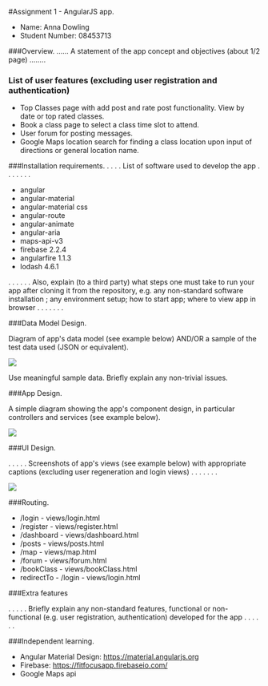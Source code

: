 #Assignment 1 - AngularJS app.

+ Name: Anna Dowling
+ Student Number: 08453713

###Overview.
...... A statement of the app concept and objectives (about 1/2 page) ........

### List of user features (excluding user registration and authentication)
 
 + Top Classes page with add post and rate post functionality. View by date or top rated classes.
 + Book a class page to select a class time slot to attend.
 + User forum for posting messages.
 + Google Maps location search for finding a class location upon input of directions or general location name.

###Installation requirements.
. . . .  List of software used to develop the app . . . . . . . 
+ angular
+ angular-material
+ angular-material css
+ angular-route
+ angular-animate
+ angular-aria
+ maps-api-v3
+ firebase 2.2.4
+ angularfire 1.1.3
+ lodash 4.6.1


. . . . . . Also, explain (to a third party) what steps one must take to run your app after cloning it from the repository, e.g. any non-standard software installation ; any environment setup; how to start app; where to view app in browser . . . . . . . 

###Data Model Design.

Diagram of app's data model (see example below) AND/OR a sample of the test data used (JSON or equivalent).

![][image1]

Use meaningful sample data. Briefly explain any non-trivial issues.

###App Design.

A simple diagram showing the app's component design, in particular controllers and services (see example below).

![][image2]

###UI Design.

. . . . . Screenshots of app's views (see example below) with appropriate captions (excluding user regeneration and login views) . . . . . . . 

![][image3]

###Routing.

+ /login - views/login.html
+ /register - views/register.html
+ /dashboard - views/dashboard.html
+ /posts - views/posts.html
+ /map - views/map.html
+ /forum - views/forum.html
+ /bookClass - views/bookClass.html
+ redirectTo - /login - views/login.html

###Extra features

. . . . . Briefly explain any non-standard features, functional or non-functional (e.g. user registration, authentication) developed for the app . . . . . .  

###Independent learning.

+ Angular Material Design: https://material.angularjs.org
+ Firebase: https://fitfocusapp.firebaseio.com/
+ Google Maps api

[image1]: ./model.png
[image2]: ./design.png
[image3]: ./screen.png